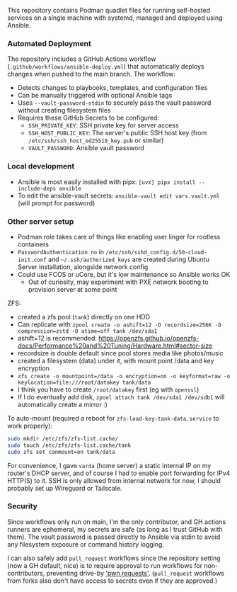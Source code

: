 This repository contains Podman quadlet files for running self-hosted services
on a single machine with systemd, managed and deployed using Ansible.

### Automated Deployment

The repository includes a GitHub Actions workflow (`.github/workflows/ansible-deploy.yml`) that automatically deploys changes when pushed to the main branch. The workflow:

- Detects changes to playbooks, templates, and configuration files
- Can be manually triggered with optional Ansible tags
- Uses `--vault-password-stdin` to securely pass the vault password without creating filesystem files
- Requires these GitHub Secrets to be configured:
  - `SSH_PRIVATE_KEY`: SSH private key for server access
  - `SSH_HOST_PUBLIC_KEY`: The server's public SSH host key (from `/etc/ssh/ssh_host_ed25519_key.pub` or similar)
  - `VAULT_PASSWORD`: Ansible vault password

### Local development

- Ansible is most easily installed with pipx: `[uvx] pipx install --include-deps ansible`
- To edit the ansible-vault secrets: `ansible-vault edit vars.vault.yml` (will prompt for password)

### Other server setup

* Podman role takes care of things like enabling user linger for rootless containers
* `PasswordAuthentication no` in `/etc/ssh/sshd_config.d/50-cloud-init.conf` and `~/.ssh/authorized_keys`
  are created during Ubuntu Server installation, alongside network config
* Could use FCOS or uCore, but it's low maintenance so Ansible works OK
    * Out of curiosity, may experiment with PXE network booting to provision server at some point

ZFS:
- created a zfs pool (`tank`) directly on one HDD
- Can replicate with `zpool create -o ashift=12 -O recordsize=256K -O compression=zstd -O atime=off tank /dev/sda1`
- ashift=12 is recommended: <https://openzfs.github.io/openzfs-docs/Performance%20and%20Tuning/Hardware.html#sector-size>
- recordsize is double default since pool stores media like photos/music
- created a filesystem (data) under it, with mount point /data and key encryption
- `zfs create -o mountpoint=/data -o encryption=on -o keyformat=raw -o keylocation=file:///root/datakey tank/data`
- I think you have to create `/root/datakey` first (eg with `openssl`)
- If I do eventually add disk, `zpool attach tank /dev/sda1 /dev/sdb1` will automatically create a mirror :)


To auto-mount (required a reboot for `zfs-load-key-tank-data.service` to work properly):

```sh
sudo mkdir /etc/zfs/zfs-list.cache/
sudo touch /etc/zfs/zfs-list.cache/tank
sudo zfs set canmount=on tank/data
```

For convenience, I gave `varda` (home server) a static internal IP on my router's DHCP server,
and of course I had to enable port forwarding for IPv4 HTTP(S) to it.
SSH is only allowed from internal network for now, I should probably set up Wireguard or Tailscale.

### Security

Since workflows only run on main, I'm the only contributor, and GH actions runners are ephemeral,
my secrets are safe (as long as I trust GitHub with them). The vault password is passed directly
to Ansible via stdin to avoid any filesystem exposure or command history logging.

I can also safely add `pull_request` workflows since the repository setting (now a GH default, nice)
is to require approval to run workflows for non-contributors, preventing drive-by
['pwn requests'](https://securitylab.github.com/resources/github-actions-preventing-pwn-requests/).
(`pull_request` workflows from forks also don't have access to secrets even if they are approved.)
